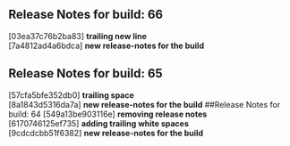 ## Release Notes for build: 66  
[03ea37c76b2ba83] **trailing new line**  
[7a4812ad4a6bdca] **new release-notes for the build**  
## Release Notes for build: 65  
[57cfa5bfe352db0] **trailing space**  
[8a1843d5316da7a] **new release-notes for the build**  ##Release Notes for build: 64
[549a13be903116e] **removing release notes**  
[6170746125ef735] **adding trailing white spaces**  
[9cdcdcbb51f6382] **new release-notes for the build**  